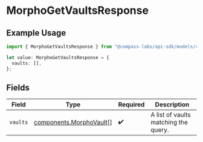 # MorphoGetVaultsResponse

## Example Usage

```typescript
import { MorphoGetVaultsResponse } from "@compass-labs/api-sdk/models/components";

let value: MorphoGetVaultsResponse = {
  vaults: [],
};
```

## Fields

| Field                                                              | Type                                                               | Required                                                           | Description                                                        |
| ------------------------------------------------------------------ | ------------------------------------------------------------------ | ------------------------------------------------------------------ | ------------------------------------------------------------------ |
| `vaults`                                                           | [components.MorphoVault](../../models/components/morphovault.md)[] | :heavy_check_mark:                                                 |  A list of vaults matching the query.                              |